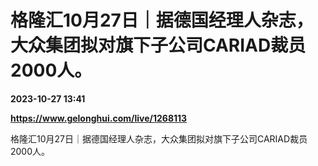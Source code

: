 # 格隆汇10月27日｜据德国经理人杂志，大众集团拟对旗下子公司CARIAD裁员2000人。

**2023-10-27 13:41**

**https://www.gelonghui.com/live/1268113**

格隆汇10月27日｜据德国经理人杂志，大众集团拟对旗下子公司CARIAD裁员2000人。